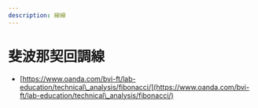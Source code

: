 ```yaml
---
description: 線線
---
```


# 斐波那契回調線

* [https://www.oanda.com/bvi-ft/lab-education/technical\_analysis/fibonacci/](https://www.oanda.com/bvi-ft/lab-education/technical\_analysis/fibonacci/)
